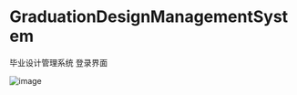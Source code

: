 # GraduationDesignManagementSystem
毕业设计管理系统
登录界面



![image](https://user-images.githubusercontent.com/72371574/145805847-99ce7d19-f350-4fec-943f-317d02e749a5.png)

